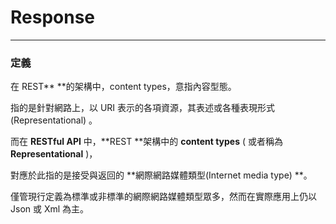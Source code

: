 # Response

---

### 定義

在 REST** **的架構中，content types，意指內容型態。

指的是針對網路上，以 URI 表示的各項資源，其表述或各種表現形式\(Representational\) 。

而在 **RESTful API** 中，**REST **架構中的 **content types** \( 或者稱為 **Representational** \)，

對應於此指的是接受與返回的 **網際網路媒體類型\(Internet media type\) **。

僅管現行定義為標準或非標準的網際網路媒體類型眾多，然而在實際應用上仍以 Json 或 Xml 為主。

